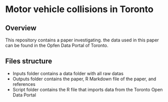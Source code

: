 # Motor vehicle collisions in Toronto

## Overview

This repository contains a paper investigating.
the data used in this paper can be found in the Opfen Data Portal of Toronto.

## Files structure
- Inputs folder contains a data folder with all raw datas
- Outputs folder contains the paper, R Markdown file of the paper, and references
- Script folder contains the R file that imports data from the Toronto Open Data Portal
